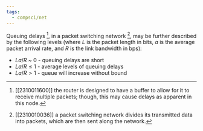 ```yaml
---
tags:
  - compsci/net
---
```


Queuing delays [^1], in a packet switching network [^2], may be further described by the following levels (where $L$ is the packet length in bits, $a$ is the average packet arrival rate, and $R$ is the link bandwidth in bps):
- $La/{R}$ ~ $0$ - queuing delays are short
- $La/{R} \leq 1$ - average levels of queuing delays
- $La/R >1$ - queue will increase without bound

[^1]: [[2310011600]] the router is designed to have a buffer to allow for it to receive multiple packets; though, this may cause delays as apparent in this node.
[^2]: [[2310010036]] a packet switching network divides its transmitted data into packets, which are then sent along the network.